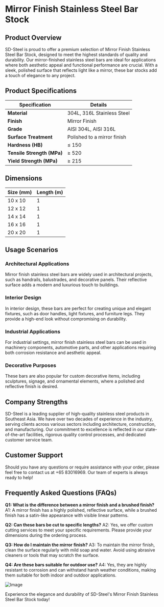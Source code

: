 # Mirror Finish Stainless Steel Bar Stock

## Product Overview

SD-Steel is proud to offer a premium selection of Mirror Finish Stainless Steel Bar Stock, designed to meet the highest standards of quality and durability. Our mirror-finished stainless steel bars are ideal for applications where both aesthetic appeal and functional performance are crucial. With a sleek, polished surface that reflects light like a mirror, these bar stocks add a touch of elegance to any project.

## Product Specifications

| **Specification**             | **Details**                                  |
|-------------------------------|----------------------------------------------|
| **Material**                  | 304L, 316L Stainless Steel                    |
| **Finish**                    | Mirror Finish                                |
| **Grade**                     | AISI 304L, AISI 316L                         |
| **Surface Treatment**         | Polished to a mirror finish                  |
| **Hardness (HB)**             | ≤ 150                                        |
| **Tensile Strength (MPa)**    | ≥ 520                                        |
| **Yield Strength (MPa)**      | ≥ 215                                        |

## Dimensions

| **Size (mm)** | **Length (m)** |
|---------------|----------------|
| 10 x 10       | 1              |
| 12 x 12       | 1              |
| 14 x 14       | 1              |
| 16 x 16       | 1              |
| 20 x 20       | 1              |

## Usage Scenarios

### Architectural Applications
Mirror finish stainless steel bars are widely used in architectural projects, such as handrails, balustrades, and decorative panels. Their reflective surface adds a modern and luxurious touch to buildings.

### Interior Design
In interior design, these bars are perfect for creating unique and elegant fixtures, such as door handles, light fixtures, and furniture legs. They provide a high-end look without compromising on durability.

### Industrial Applications
For industrial settings, mirror finish stainless steel bars can be used in machinery components, automotive parts, and other applications requiring both corrosion resistance and aesthetic appeal.

### Decorative Purposes
These bars are also popular for custom decorative items, including sculptures, signage, and ornamental elements, where a polished and reflective finish is desired.

## Company Strengths

SD-Steel is a leading supplier of high-quality stainless steel products in Southeast Asia. We have over two decades of experience in the industry, serving clients across various sectors including architecture, construction, and manufacturing. Our commitment to excellence is reflected in our state-of-the-art facilities, rigorous quality control processes, and dedicated customer service team.

## Customer Support

Should you have any questions or require assistance with your order, please feel free to contact us at +65 83016969. Our team of experts is always ready to help!

## Frequently Asked Questions (FAQs)

**Q1: What is the difference between a mirror finish and a brushed finish?**
A1: A mirror finish has a highly polished, reflective surface, while a brushed finish has a satin-like appearance with visible linear patterns.

**Q2: Can these bars be cut to specific lengths?**
A2: Yes, we offer custom cutting services to meet your specific requirements. Please provide your dimensions during the ordering process.

**Q3: How do I maintain the mirror finish?**
A3: To maintain the mirror finish, clean the surface regularly with mild soap and water. Avoid using abrasive cleaners or tools that may scratch the surface.

**Q4: Are these bars suitable for outdoor use?**
A4: Yes, they are highly resistant to corrosion and can withstand harsh weather conditions, making them suitable for both indoor and outdoor applications.

![Image](https://github.com/user-attachments/assets/2567258e-e124-4816-932d-1809bd27ef0b)

Experience the elegance and durability of SD-Steel's Mirror Finish Stainless Steel Bar Stock today!
